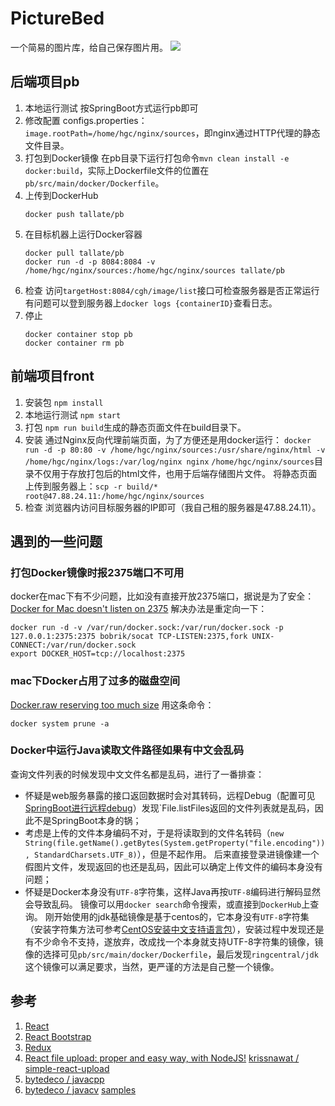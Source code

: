 # PictureBed
一个简易的图片库，给自己保存图片用。
![](http://47.88.24.11/pb.png)

## 后端项目pb
1. 本地运行测试
按SpringBoot方式运行pb即可
1. 修改配置
configs.properties：`image.rootPath=/home/hgc/nginx/sources`，即nginx通过HTTP代理的静态文件目录。
1. 打包到Docker镜像
在pb目录下运行打包命令`mvn clean install -e docker:build`，实际上Dockerfile文件的位置在`pb/src/main/docker/Dockerfile`。
1. 上传到DockerHub
    ```
    docker push tallate/pb
    ```
1. 在目标机器上运行Docker容器
    ```
    docker pull tallate/pb
    docker run -d -p 8084:8084 -v /home/hgc/nginx/sources:/home/hgc/nginx/sources tallate/pb
    ```
1. 检查
访问`targetHost:8084/cgh/image/list`接口可检查服务器是否正常运行
有问题可以登到服务器上`docker logs {containerID}`查看日志。
1. 停止
    ```
    docker container stop pb
    docker container rm pb
    ```

## 前端项目front
1. 安装包
`npm install`
1. 本地运行测试
`npm start`
1. 打包
`npm run build`生成的静态页面文件在build目录下。
1. 安装
通过Nginx反向代理前端页面，为了方便还是用docker运行：
`docker run -d -p 80:80 -v /home/hgc/nginx/sources:/usr/share/nginx/html -v /home/hgc/nginx/logs:/var/log/nginx nginx`
`/home/hgc/nginx/sources`目录不仅用于存放打包后的html文件，也用于后端存储图片文件。
将静态页面上传到服务器上：`scp -r build/* root@47.88.24.11:/home/hgc/nginx/sources`
1. 检查
浏览器内访问目标服务器的IP即可（我自己租的服务器是47.88.24.11）。


## 遇到的一些问题
### 打包Docker镜像时报2375端口不可用
docker在mac下有不少问题，比如没有直接开放2375端口，据说是为了安全：
[Docker for Mac doesn't listen on 2375](https://github.com/docker/for-mac/issues/770)
解决办法是重定向一下：
```
docker run -d -v /var/run/docker.sock:/var/run/docker.sock -p 127.0.0.1:2375:2375 bobrik/socat TCP-LISTEN:2375,fork UNIX-CONNECT:/var/run/docker.sock
export DOCKER_HOST=tcp://localhost:2375
```
### mac下Docker占用了过多的磁盘空间
[Docker.raw reserving too much size](https://github.com/docker/for-mac/issues/2297)
用这条命令：
```
docker system prune -a
```
### Docker中运行Java读取文件路径如果有中文会乱码
查询文件列表的时候发现中文文件名都是乱码，进行了一番排查：
* 怀疑是web服务暴露的接口返回数据时会对其转码，远程Debug（配置可见[SpringBoot进行远程debug](https://blog.csdn.net/weixin_42740530/article/details/89524509)）发现`File.listFiles返回的文件列表就是乱码，因此不是SpringBoot本身的锅；
* 考虑是上传的文件本身编码不对，于是将读取到的文件名转码（`new String(file.getName().getBytes(System.getProperty("file.encoding")), StandardCharsets.UTF_8)`），但是不起作用。
后来直接登录进镜像建一个假图片文件，发现返回的也还是乱码，因此可以确定上传文件的编码本身没有问题；
* 怀疑是Docker本身没有`UTF-8`字符集，这样Java再按`UTF-8`编码进行解码显然会导致乱码。
镜像可以用`docker search`命令搜索，或直接到`DockerHub`上查询。
刚开始使用的jdk基础镜像是基于centos的，它本身没有`UTF-8`字符集（安装字符集方法可参考[CentOS安装中文支持语言包](https://www.cnblogs.com/wr2020/p/11985835.html)），安装过程中发现还是有不少命令不支持，遂放弃，改成找一个本身就支持UTF-8字符集的镜像，镜像的选择可见`pb/src/main/docker/Dockerfile`，最后发现`ringcentral/jdk`这个镜像可以满足要求，当然，更严谨的方法是自己整一个镜像。



## 参考
1. [React](https://reactjs.org/)
1. [React Bootstrap](https://react-bootstrap.github.io/)
1. [Redux](https://redux.js.org/)
1. [React file upload: proper and easy way, with NodeJS!](https://programmingwithmosh.com/javascript/react-file-upload-proper-server-side-nodejs-easy/)
[krissnawat / simple-react-upload](https://github.com/krissnawat/simple-react-upload)
1. [bytedeco / javacpp](https://github.com/bytedeco/javacpp)
1. [bytedeco / javacv](https://github.com/bytedeco/javacv)
[samples](https://github.com/bytedeco/javacv/tree/master/samples/)
